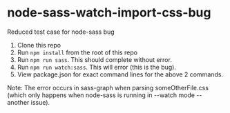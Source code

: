 # node-sass-watch-import-css-bug
Reduced test case for node-sass bug

1. Clone this repo
2. Run `npm install` from the root of this repo
3. Run `npm run sass`. This should complete without error.
4. Run `npm run watch:sass`. This will error (this is the bug).
5. View package.json for exact command lines for the above 2 commands.

Note: The error occurs in sass-graph when parsing someOtherFile.css (which only happens when node-sass is running in --watch mode -- another issue).
